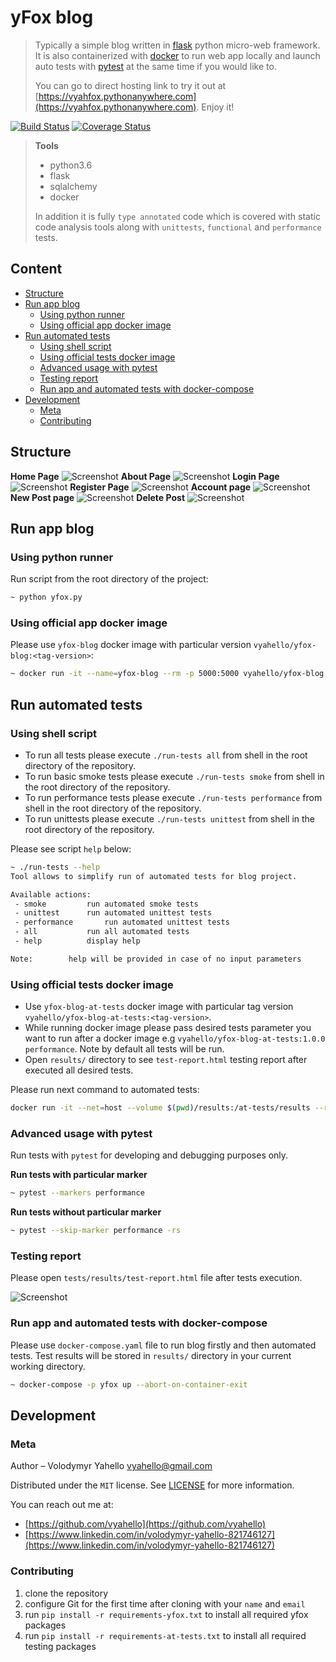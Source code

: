 # yFox blog
> Typically a simple blog written in [flask](http://flask.palletsprojects.com/en/1.1.x) python micro-web framework. 
> It is also containerized with [docker](https://www.docker.com) to run web app locally and launch auto tests with [pytest](https://docs.pytest.org/en/latest) at the same time if you would like to. 
>
> You can go to direct hosting link to try it out at [https://vyahfox.pythonanywhere.com](https://vyahfox.pythonanywhere.com). Enjoy it!

[![Build Status](https://travis-ci.org/vyahello/personal-blog.svg?branch=master)](https://travis-ci.org/vyahello/personal-blog)
[![Coverage Status](https://coveralls.io/repos/github/vyahello/personal-blog/badge.svg?branch=master)](https://coveralls.io/github/vyahello/personal-blogbranch=master)

> **Tools**
> - python3.6
> - flask
> - sqlalchemy
> - docker
>
> In addition it is fully `type annotated` code which is covered with static code analysis tools along with `unittests`, `functional` and `performance` tests.
 
## Content
- [Structure](#structure)
- [Run app blog](#run-app-blog)
  - [Using python runner](#using-python-runner)
  - [Using official app docker image](#using-official-app-docker-image)
- [Run automated tests](#run-automated-tests)
  - [Using shell script](#using-shell-script)
  - [Using official tests docker image](#using-official-tests-docker-image)
  - [Advanced usage with pytest](#advanced-usage-with-pytest)
  - [Testing report](#testing-report)
  - [Run app and automated tests with docker-compose](#run-app-and-automated-tests-with-docker-compose)
- [Development](#development)
  - [Meta](#meta)
  - [Contributing](#contributing)

## Structure
**Home Page**
![Screenshot](images/home.png)
**About Page**
![Screenshot](images/about.png)
**Login Page**
![Screenshot](images/login.png)
**Register Page**
![Screenshot](images/register.png)
**Account page**
![Screenshot](images/account.png)
**New Post page**
![Screenshot](images/new_post.png)
**Delete Post**
![Screenshot](images/delete_post.png)

## Run app blog
### Using python runner
Run script from the root directory of the project:
```bash
~ python yfox.py
```

### Using official app docker image
Please use `yfox-blog` docker image with particular version `vyahello/yfox-blog:<tag-version>`:
```bash
~ docker run -it --name=yfox-blog --rm -p 5000:5000 vyahello/yfox-blog:1.2.0
```

## Run automated tests
### Using shell script
- To run all tests please execute `./run-tests all` from shell in the root directory of the repository.
- To run basic smoke tests please execute `./run-tests smoke` from shell in the root directory of the repository.
- To run performance tests please execute `./run-tests performance` from shell in the root directory of the repository.
- To run unittests please execute `./run-tests unittest` from shell in the root directory of the repository.

Please see script `help` below:
```bash
~ ./run-tests --help
Tool allows to simplify run of automated tests for blog project.

Available actions:
 - smoke		 run automated smoke tests
 - unittest		 run automated unittest tests
 - performance		 run automated unittest tests
 - all			 run all automated tests
 - help			 display help

Note:		 help will be provided in case of no input parameters
```

### Using official tests docker image
- Use `yfox-blog-at-tests` docker image with particular tag version `vyahello/yfox-blog-at-tests:<tag-version>`.
- While running docker image please pass desired tests parameter you want to run after a docker image e.g `vyahello/yfox-blog-at-tests:1.0.0 performance`. Note by default all tests will be run.
- Open `results/` directory to see `test-report.html` testing report after executed all desired tests.

Please run next command to automated tests:
```bash
docker run -it --net=host --volume $(pwd)/results:/at-tests/results --rm --name=yfox-blog-at-tests vyahello/yfox-blog-at-tests:1.2.0
```

### Advanced usage with pytest
Run tests with `pytest` for developing and debugging purposes only.

**Run tests with particular marker**
```bash
~ pytest --markers performance                                                                                                                                               
``` 

**Run tests without particular marker**
```bash
~ pytest --skip-marker performance -rs                                                                                                                                                   
``` 

### Testing report
Please open `tests/results/test-report.html` file after tests execution.

![Screenshot](images/test-report.png)

### Run app and automated tests with docker-compose
Please use `docker-compose.yaml` file to run blog firstly and then automated tests.
Test results will be stored in `results/` directory in your current working directory.
```bash
~ docker-compose -p yfox up --abort-on-container-exit
```

## Development
### Meta
Author – Volodymyr Yahello vyahello@gmail.com

Distributed under the `MIT` license. See [LICENSE](LICENSE.md) for more information.

You can reach out me at:
* [https://github.com/vyahello](https://github.com/vyahello)
* [https://www.linkedin.com/in/volodymyr-yahello-821746127](https://www.linkedin.com/in/volodymyr-yahello-821746127)

### Contributing
1. clone the repository
2. configure Git for the first time after cloning with your `name` and `email`
3. run `pip install -r requirements-yfox.txt` to install all required yfox packages
4. run `pip install -r requirements-at-tests.txt` to install all required testing packages